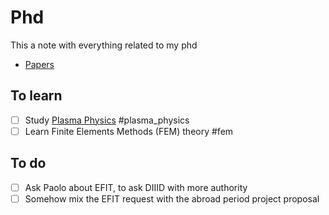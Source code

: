 # Phd
This a note with everything related to my phd
- [Papers](/papers.md) 

## To learn
- [ ] Study [Plasma Physics](plasma_physics.md) #plasma_physics
- [ ] Learn Finite Elements Methods (FEM) theory #fem

## To do
- [ ] Ask Paolo about EFIT, to ask DIIID with more authority
- [ ] Somehow mix the EFIT request with the abroad period project proposal